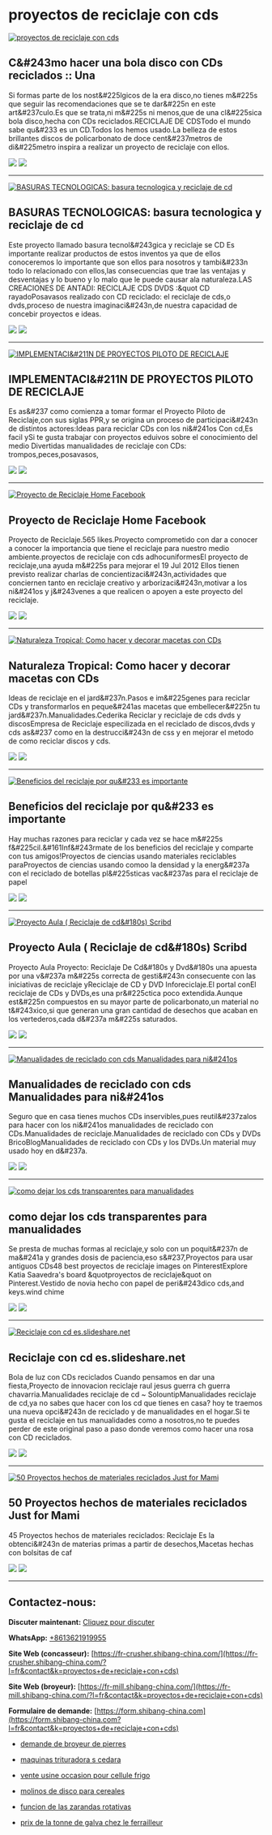 # proyectos de reciclaje con cds

<a href="https://swt.shibang-china.com/?l=fr&img&k=proyectos+de+reciclaje+con+cds" target="_blank">![proyectos de reciclaje con cds](http://static.shibang-china.com/all-800x300/1357.jpg)</a>

## C&#243mo hacer una bola disco con CDs reciclados :: Una
Si formas parte de los nost&#225lgicos de la era disco,no tienes m&#225s que seguir las recomendaciones que se te dar&#225n en este art&#237culo.Es que se trata,ni m&#225s ni menos,que de una cl&#225sica bola disco,hecha con CDs reciclados.RECICLAJE DE CDSTodo el mundo sabe qu&#233 es un CD.Todos los hemos usado.La belleza de estos brillantes discos de policarbonato de doce cent&#237metros de di&#225metro inspira a realizar un proyecto de reciclaje con ellos.


<a href="https://whatsapp.shibangsoft.com/WhatsApp.php" target="_blank" title="WhatsApp">![](http://static.shibang-china.com/icon/whatsapp.png)</a> <a href="https://swt.shibang-china.com/?l=fr&icon&k=proyectos+de+reciclaje+con+cds" target="_blank">![](http://static.shibang-china.com/icon/chat-fr.png)</a>

---

<a href="https://swt.shibang-china.com/?l=fr&img&k=proyectos+de+reciclaje+con+cds" target="_blank">![BASURAS TECNOLOGICAS: basura tecnologica y reciclaje de cd](http://static.shibang-china.com/all-800x300/977.jpg)</a>

## BASURAS TECNOLOGICAS: basura tecnologica y reciclaje de cd
Este proyecto llamado basura tecnol&#243gica y reciclaje se CD Es importante realizar productos de estos inventos ya que de ellos conoceremos lo importante que son ellos para nosotros y tambi&#233n todo lo relacionado con ellos,las consecuencias que trae las ventajas y desventajas y lo bueno y lo malo que le puede causar ala naturaleza.LAS CREACIONES DE ANTADI: RECICLAJE CDS DVDS :&quot CD rayadoPosavasos realizado con CD reciclado: el reciclaje de cds,o dvds,proceso de nuestra imaginaci&#243n,de nuestra capacidad de concebir proyectos e ideas.


<a href="https://whatsapp.shibangsoft.com/WhatsApp.php" target="_blank" title="WhatsApp">![](http://static.shibang-china.com/icon/whatsapp.png)</a> <a href="https://swt.shibang-china.com/?l=fr&icon&k=proyectos+de+reciclaje+con+cds" target="_blank">![](http://static.shibang-china.com/icon/chat-fr.png)</a>

---

<a href="https://swt.shibang-china.com/?l=fr&img&k=proyectos+de+reciclaje+con+cds" target="_blank">![IMPLEMENTACI&#211N DE PROYECTOS PILOTO DE RECICLAJE](http://static.shibang-china.com/all-800x300/348.jpg)</a>

## IMPLEMENTACI&#211N DE PROYECTOS PILOTO DE RECICLAJE
Es as&#237 como comienza a tomar formar el Proyecto Piloto de Reciclaje,con sus siglas PPR,y se origina un proceso de participaci&#243n de distintos actores:Ideas para reciclar CDs con los ni&#241os Con cd,Es facil ySi te gusta trabajar con proyectos eduivos sobre el conocimiento del medio Divertidas manualidades de reciclaje con CDs: trompos,peces,posavasos,


<a href="https://whatsapp.shibangsoft.com/WhatsApp.php" target="_blank" title="WhatsApp">![](http://static.shibang-china.com/icon/whatsapp.png)</a> <a href="https://swt.shibang-china.com/?l=fr&icon&k=proyectos+de+reciclaje+con+cds" target="_blank">![](http://static.shibang-china.com/icon/chat-fr.png)</a>

---

<a href="https://swt.shibang-china.com/?l=fr&img&k=proyectos+de+reciclaje+con+cds" target="_blank">![Proyecto de Reciclaje Home Facebook](http://static.shibang-china.com/all-800x300/1010.jpg)</a>

## Proyecto de Reciclaje Home Facebook
Proyecto de Reciclaje.565 likes.Proyecto comprometido con dar a conocer a conocer la importancia que tiene el reciclaje para nuestro medio ambiente.proyectos de reciclaje con cds adhocuniformesEl proyecto de reciclaje,una ayuda m&#225s para mejorar el 19 Jul 2012 Ellos tienen previsto realizar charlas de concientizaci&#243n,actividades que conciernen tanto en reciclaje creativo y arborizaci&#243n,motivar a los ni&#241os y j&#243venes a que realicen o apoyen a este proyecto del reciclaje.


<a href="https://whatsapp.shibangsoft.com/WhatsApp.php" target="_blank" title="WhatsApp">![](http://static.shibang-china.com/icon/whatsapp.png)</a> <a href="https://swt.shibang-china.com/?l=fr&icon&k=proyectos+de+reciclaje+con+cds" target="_blank">![](http://static.shibang-china.com/icon/chat-fr.png)</a>

---

<a href="https://swt.shibang-china.com/?l=fr&img&k=proyectos+de+reciclaje+con+cds" target="_blank">![Naturaleza Tropical: Como hacer y decorar macetas con CDs](http://static.shibang-china.com/all-800x300/1531.jpg)</a>

## Naturaleza Tropical: Como hacer y decorar macetas con CDs
Ideas de reciclaje en el jard&#237n.Pasos e im&#225genes para reciclar CDs y transformarlos en peque&#241as macetas que embellecer&#225n tu jard&#237n.Manualidades.Cederika Reciclar y reciclaje de cds dvds y discosEmpresa de Reciclaje especilizada en el reciclado de discos,dvds y cds as&#237 como en la destrucci&#243n de css y en mejorar el metodo de como reciclar discos y cds.


<a href="https://whatsapp.shibangsoft.com/WhatsApp.php" target="_blank" title="WhatsApp">![](http://static.shibang-china.com/icon/whatsapp.png)</a> <a href="https://swt.shibang-china.com/?l=fr&icon&k=proyectos+de+reciclaje+con+cds" target="_blank">![](http://static.shibang-china.com/icon/chat-fr.png)</a>

---

<a href="https://swt.shibang-china.com/?l=fr&img&k=proyectos+de+reciclaje+con+cds" target="_blank">![Beneficios del reciclaje por qu&#233 es importante](http://static.shibang-china.com/all-800x300/666.jpg)</a>

## Beneficios del reciclaje por qu&#233 es importante
Hay muchas razones para reciclar y cada vez se hace m&#225s f&#225cil.&#161Inf&#243rmate de los beneficios del reciclaje y comparte con tus amigos!Proyectos de ciencias usando materiales reciclables paraProyectos de ciencias usando comoo la densidad y la energ&#237a con el reciclado de botellas pl&#225sticas vac&#237as para el reciclaje de papel


<a href="https://whatsapp.shibangsoft.com/WhatsApp.php" target="_blank" title="WhatsApp">![](http://static.shibang-china.com/icon/whatsapp.png)</a> <a href="https://swt.shibang-china.com/?l=fr&icon&k=proyectos+de+reciclaje+con+cds" target="_blank">![](http://static.shibang-china.com/icon/chat-fr.png)</a>

---

<a href="https://swt.shibang-china.com/?l=fr&img&k=proyectos+de+reciclaje+con+cds" target="_blank">![Proyecto Aula ( Reciclaje de cd&#180s) Scribd](http://static.shibang-china.com/all-800x300/1020.jpg)</a>

## Proyecto Aula ( Reciclaje de cd&#180s) Scribd
Proyecto Aula Proyecto: Reciclaje De Cd&#180s y Dvd&#180s una apuesta por una v&#237a m&#225s correcta de gesti&#243n consecuente con las iniciativas de reciclaje yReciclaje de CD y DVD Inforeciclaje.El portal conEl reciclaje de CDs y DVDs,es una pr&#225ctica poco extendida.Aunque est&#225n compuestos en su mayor parte de policarbonato,un material no t&#243xico,si que generan una gran cantidad de desechos que acaban en los vertederos,cada d&#237a m&#225s saturados.


<a href="https://whatsapp.shibangsoft.com/WhatsApp.php" target="_blank" title="WhatsApp">![](http://static.shibang-china.com/icon/whatsapp.png)</a> <a href="https://swt.shibang-china.com/?l=fr&icon&k=proyectos+de+reciclaje+con+cds" target="_blank">![](http://static.shibang-china.com/icon/chat-fr.png)</a>

---

<a href="https://swt.shibang-china.com/?l=fr&img&k=proyectos+de+reciclaje+con+cds" target="_blank">![Manualidades de reciclado con cds Manualidades para ni&#241os](http://static.shibang-china.com/all-800x300/311.jpg)</a>

## Manualidades de reciclado con cds Manualidades para ni&#241os
Seguro que en casa tienes muchos CDs inservibles,pues reutil&#237zalos para hacer con los ni&#241os manualidades de reciclado con CDs.Manualidades de reciclaje.Manualidades de reciclado con CDs y DVDs BricoBlogManualidades de reciclado con CDs y los DVDs.Un material muy usado hoy en d&#237a.


<a href="https://whatsapp.shibangsoft.com/WhatsApp.php" target="_blank" title="WhatsApp">![](http://static.shibang-china.com/icon/whatsapp.png)</a> <a href="https://swt.shibang-china.com/?l=fr&icon&k=proyectos+de+reciclaje+con+cds" target="_blank">![](http://static.shibang-china.com/icon/chat-fr.png)</a>

---

<a href="https://swt.shibang-china.com/?l=fr&img&k=proyectos+de+reciclaje+con+cds" target="_blank">![como dejar los cds transparentes para manualidades](http://static.shibang-china.com/all-800x300/467.jpg)</a>

## como dejar los cds transparentes para manualidades
Se presta de muchas formas al reciclaje,y solo con un poquit&#237n de ma&#241a y grandes dosis de paciencia,eso s&#237,Proyectos para usar antiguos CDs48 best proyectos de reciclaje images on PinterestExplore Katia Saavedra's board &quotproyectos de reciclaje&quot on Pinterest.Vestido de novia hecho con papel de peri&#243dico cds,and keys.wind chime


<a href="https://whatsapp.shibangsoft.com/WhatsApp.php" target="_blank" title="WhatsApp">![](http://static.shibang-china.com/icon/whatsapp.png)</a> <a href="https://swt.shibang-china.com/?l=fr&icon&k=proyectos+de+reciclaje+con+cds" target="_blank">![](http://static.shibang-china.com/icon/chat-fr.png)</a>

---

<a href="https://swt.shibang-china.com/?l=fr&img&k=proyectos+de+reciclaje+con+cds" target="_blank">![Reciclaje con cd es.slideshare.net](http://static.shibang-china.com/all-800x300/469.jpg)</a>

## Reciclaje con cd es.slideshare.net
Bola de luz con CDs reciclados Cuando pensamos en dar una fiesta,Proyecto de innovacion reciclaje raul jesus guerra ch guerra chavarria.Manualidades reciclaje de cd ~ SolountipManualidades reciclaje de cd,ya no sabes que hacer con los cd que tienes en casa? hoy te traemos una nueva opci&#243n de reciclado y de manualidades en el hogar.Si te gusta el reciclaje en tus manualidades como a nosotros,no te puedes perder de este original paso a paso donde veremos como hacer una rosa con CD reciclados.


<a href="https://whatsapp.shibangsoft.com/WhatsApp.php" target="_blank" title="WhatsApp">![](http://static.shibang-china.com/icon/whatsapp.png)</a> <a href="https://swt.shibang-china.com/?l=fr&icon&k=proyectos+de+reciclaje+con+cds" target="_blank">![](http://static.shibang-china.com/icon/chat-fr.png)</a>

---

<a href="https://swt.shibang-china.com/?l=fr&img&k=proyectos+de+reciclaje+con+cds" target="_blank">![50 Proyectos hechos de materiales reciclados Just for Mami](http://static.shibang-china.com/all-800x300/933.jpg)</a>

## 50 Proyectos hechos de materiales reciclados Just for Mami
45 Proyectos hechos de materiales reciclados: Reciclaje Es la obtenci&#243n de materias primas a partir de desechos,Macetas hechas con bolsitas de caf

<a href="https://whatsapp.shibangsoft.com/WhatsApp.php" target="_blank" title="WhatsApp">![](http://static.shibang-china.com/icon/whatsapp.png)</a> <a href="https://swt.shibang-china.com/?l=fr&icon&k=proyectos+de+reciclaje+con+cds" target="_blank">![](http://static.shibang-china.com/icon/chat-fr.png)</a>

---
## Contactez-nous:

**Discuter maintenant:** [Cliquez pour discuter](https://swt.shibang-china.com?l=fr&contact&k=proyectos+de+reciclaje+con+cds)

**WhatsApp:**  [+8613621919955](https://whatsapp.shibangsoft.com/WhatsApp.php)

**Site Web (concasseur):** [https://fr-crusher.shibang-china.com/](https://fr-crusher.shibang-china.com/?l=fr&contact&k=proyectos+de+reciclaje+con+cds)

**Site Web (broyeur):** [https://fr-mill.shibang-china.com/](https://fr-mill.shibang-china.com/?l=fr&contact&k=proyectos+de+reciclaje+con+cds)

**Formulaire de demande:** [https://form.shibang-china.com](https://form.shibang-china.com?l=fr&contact&k=proyectos+de+reciclaje+con+cds)

* [demande de broyeur de pierres](../65/demande%20de%20broyeur%20de%20pierres.md)

* [maquinas trituradora s cedara](../64/maquinas%20trituradora%20s%20cedara.md)

* [vente usine occasion pour cellule frigo](../62/vente%20usine%20occasion%20pour%20cellule%20frigo.md)

* [molinos de disco para cereales](../63/molinos%20de%20disco%20para%20cereales.md)

* [funcion de las zarandas rotativas](../64/funcion%20de%20las%20zarandas%20rotativas.md)

* [prix de la tonne de galva chez le ferrailleur](../61/prix%20de%20la%20tonne%20de%20galva%20chez%20le%20ferrailleur.md)